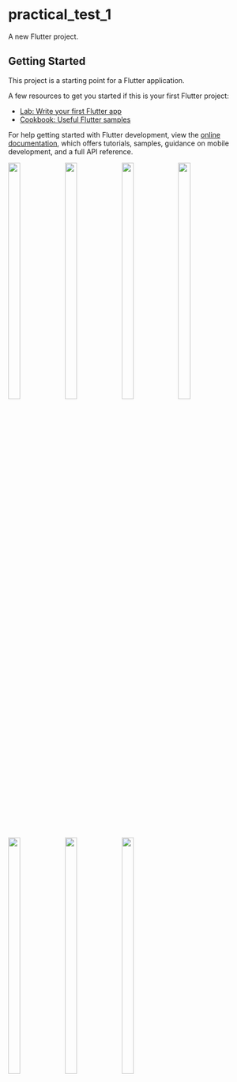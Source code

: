 # practical_test_1

A new Flutter project.

## Getting Started

This project is a starting point for a Flutter application.

A few resources to get you started if this is your first Flutter project:

- [Lab: Write your first Flutter app](https://docs.flutter.dev/get-started/codelab)
- [Cookbook: Useful Flutter samples](https://docs.flutter.dev/cookbook)

For help getting started with Flutter development, view the
[online documentation](https://docs.flutter.dev/), which offers tutorials,
samples, guidance on mobile development, and a full API reference.
<p>
 
  <img src = "https://user-images.githubusercontent.com/114208600/234185498-56b062a4-5329-4072-89d9-62bf41c78322.jpg" width=22% height=35%>
  <img src = "https://user-images.githubusercontent.com/114208600/234185509-2af3ebbe-75e8-4ecb-a379-0b5169e374ff.jpg" width=22% height=35%>
  <img src = "https://user-images.githubusercontent.com/114208600/234185522-7840458a-fdab-463d-ba00-272509113736.jpg" width=22% height=35%>
  <img src = "https://user-images.githubusercontent.com/114208600/234185640-f921f6bf-de5e-41de-8c27-0fe732fe8c05.png" width=22% height=35%>
  <img src = "https://user-images.githubusercontent.com/114208600/234185652-a0834551-7ced-45f4-aab9-6e3eac80d888.png" width=22% height=35%>
  <img src = "https://user-images.githubusercontent.com/114208600/234185662-54b4fb67-d399-4ab0-b99e-413778585e16.jpg" width=22% height=35%>
  <img src = "https://user-images.githubusercontent.com/114208600/234185686-c070bd13-2842-4c56-b9bf-49bce6419396.jpg" width=22% height=35%>
 
</p>

